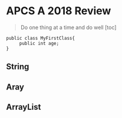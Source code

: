 # APCS A 2018 Review
> Do one thing at a time and do well
[toc]
```
public class MyFirstClass{
     public int age;
}
```
## String


## Aray


## ArrayList
